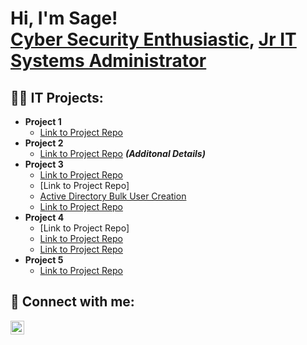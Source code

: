 <h1>Hi, I'm Sage! <br/><a href="https://github.com/sgetts/SageGettsPortfolio">Cyber Security Enthusiastic</a>, <a href="https://www.linkedin.com/in/sagegetts/">Jr IT Systems Administrator</a></h1>

<h2>👨‍💻 IT Projects:</h2>

- <b>Project 1</b>
  - [Link to Project Repo](Link)
- <b>Project 2</b>
  - [Link to Project Repo](Link) <b><i>(Additonal Details)</b></i>
- <b>Project 3</b>
  - [Link to Project Repo](Link)
  - [Link to Project Repo]
  - [Active Directory Bulk User Creation](Link)
  - [Link to Project Repo](Link)
- <b>Project 4</b>
  - [Link to Project Repo]
  - [Link to Project Repo](s)
  - [Link to Project Repo](s)
- <b>Project 5</b>
  - [Link to Project Repo](s)


<h2> 🤳 Connect with me:</h2>

[<img align="left" alt="JoshMadakor | LinkedIn" width="22px" src="https://cdn.jsdelivr.net/npm/simple-icons@v3/icons/linkedin.svg" />][linkedin]

[linkedin]: https://linkedin.com/in/joshmadakor

<!--

Here are some ideas to get you started:

- 🔭 I’m currently working on ...
- 🌱 I’m currently learning ...
- 👯 I’m looking to collaborate on ...
- 🤔 I’m looking for help with ...
- 💬 Ask me about ...
- 📫 How to reach me: ...
- 😄 Pronouns: ...
- ⚡ Fun fact: ...
-->
